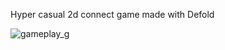 Hyper casual 2d connect game made with Defold

![gameplay_g](https://github.com/user-attachments/assets/8fd0994f-debd-41cd-8653-4d4a70ac46d2)
